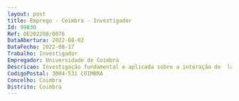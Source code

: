```yaml
--- 
layout: post
title: Emprego - Coimbra - Investigador
Id: 99830
Ref: OE202208/0076
DataAbertura: 2022-08-02
DataFecho: 2022-08-17
Trabalho: Investigador
Empregador: Universidade de Coimbra
Descricao: Investigação fundamental e aplicada sobre a interação de  lasers com a matéria, apoio a utilizadores de lasers do Coimbra Laser Lab, identificação de oportunidades de financiamento e escrita de artigos e projetos
CodigoPostal: 3004-531 COIMBRA
Concelho: Coimbra
Distrito: Coimbra
--- 
```

